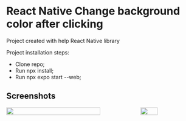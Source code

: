# React Native Change background color after clicking
Project created with help React Native library

Project installation steps: 
- Clone repo;
- Run npx install;
- Run npx expo start --web;

## Screenshots

<div style="display: flex; flex-direction: 'row';">
  <img src="https://github.com/user-attachments/assets/2421b3e4-5383-49e0-ad59-0665dfb75ac8" width=70%>
  <img src="https://github.com/user-attachments/assets/d0c196af-f28a-4ca5-b626-4d8a31ead3eb" width=30%>
</div>

